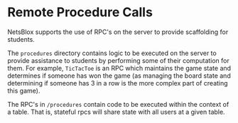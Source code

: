 # Remote Procedure Calls
NetsBlox supports the use of RPC's on the server to provide scaffolding for students. 

The `procedures` directory contains logic to be executed on the server to provide assistance to students by performing some of their computation for them. For example, `TicTacToe` is an RPC which maintains the game state and determines if someone has won the game (as managing the board state and determining if someone has 3 in a row is the more complex part of creating this game).

The RPC's in `/procedures` contain code to be executed within the context of a table. That is, stateful rpcs will share state with all users at a given table.
